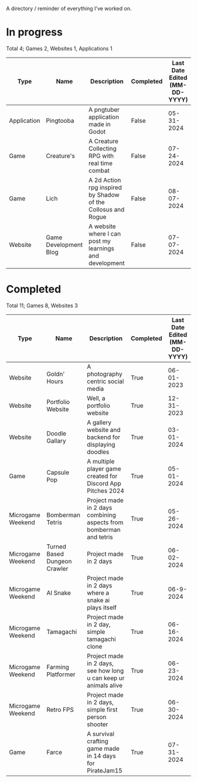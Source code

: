 A directory / reminder of everything I've worked on.

# In progress
Total 4; Games 2, Websites 1, Applications 1

| Type | Name | Description | Completed | Last Date Edited <br>(MM-DD-YYYY) |
| ---- | ---- | ---------- | --------- | ---------------------------- |
| Application | Pingtooba | A pngtuber application made in Godot | False | 05-31-2024 |
| Game | Creature's | A Creature Collecting RPG with real time combat | False | 07-24-2024 |
| Game | Lich | A 2d Action rpg inspired by Shadow of the Collosus and Rogue | False | 08-07-2024 |
| Website | Game Development Blog | A website where I can post my learnings and development | False | 07-07-2024 |

# Completed
Total 11; Games 8, Websites 3

| Type | Name | Description | Completed | Last Date Edited <br>(MM-DD-YYYY) |
| ---- | ---- | ---------- | --------- | ---------------------------- |
| Website | Goldn' Hours | A photography centric social media | True | 06-01-2023 |
| Website | Portfolio Website | Well, a portfolio website | True | 12-31-2023 |
| Website | Doodle Gallary | A gallery website and backend for displaying doodles | True | 03-01-2024 |
| Game | Capsule Pop | A multiple player game created for Discord App Pitches 2024 | True | 05-01-2024 |
| Microgame Weekend | Bomberman Tetris | Project made in 2 days combining aspects from bomberman and tetris | True | 05-26-2024 |
| Microgame Weekend | Turned Based Dungeon Crawler | Project made in 2 days | True | 06-02-2024 |
| Microgame Weekend | AI Snake | Project made in 2 days where a snake ai plays itself | True | 06-9-2024 |
| Microgame Weekend | Tamagachi | Project made in 2 day, simple tamagachi clone | True | 06-16-2024 |
| Microgame Weekend | Farming Platformer | Project made in 2 days, see how long u can keep ur animals alive | True | 06-23-2024 |
| Microgame Weekend | Retro FPS | Project made in 2 days, simple first person shooter | True | 06-30-2024 |
| Game | Farce | A survival crafting game made in 14 days for PirateJam15 | True | 07-31-2024 |
